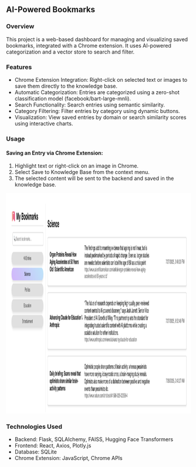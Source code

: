 ## AI-Powered Bookmarks

### Overview
This project is a web-based dashboard for managing and visualizing saved bookmarks, integrated with a Chrome extension. It uses AI-powered categorization and a vector store to search and filter.

### Features
- Chrome Extension Integration: Right-click on selected text or images to save them directly to the knowledge base.
- Automatic Categorization: Entries are categorized using a zero-shot classification model (facebook/bart-large-mnli).
- Search Functionality: Search entries using semantic similarity.
- Category Filtering: Filter entries by category using dynamic buttons.
- Visualization: View saved entries by domain or search similarity scores using interactive charts.

### Usage
#### Saving an Entry via Chrome Extension:
1. Highlight text or right-click on an image in Chrome.
2. Select Save to Knowledge Base from the context menu.
3. The selected content will be sent to the backend and saved in the knowledge base.

<img src="https://github.com/julia-sam/AI-powered-bookmarks/blob/master/bookmarking-system.png?raw=true" width="600" height="600">

### Technologies Used
- Backend: Flask, SQLAlchemy, FAISS, Hugging Face Transformers
- Frontend: React, Axios, Plotly.js
- Database: SQLite
- Chrome Extension: JavaScript, Chrome APIs
